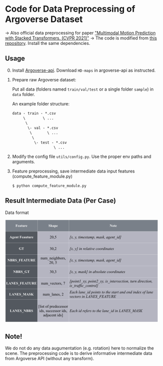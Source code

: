 #  Code for Data Preprocessing of Argoverse Dataset
-> Also official data preprocessing for paper ["Multimodal Motion Prediction with Stacked Transformers. (CVPR 2021)"](https://github.com/decisionforce/mmTransformer)
-> The code is modified from [this repository](https://github.com/xk-huang/yet-another-vectornet). Install the same dependencies.

## Usage

0) Install [Argoverse-api](https://github.com/argoai/argoverse-api/tree/master/argoverse). Download `HD-maps` in argoverse-api as instructed.

1) Prepare raw Argoverse dataset:
    
    Put all data (folders named `train/val/test` or a single folder `sample`) in `data` folder.
    
    An example folder structure:
    ```
    data - train - *.csv
         \        \ ...
          \
           \- val - *.csv
            \       \ ...
             \
              \- test - *.csv
                       \ ...
    ```
2) Modify the config file `utils/config.py`. Use the proper env paths and arguments.

3) Feature preprocessing, save intermediate data input features (compute_feature_module.py)
    ```
    $ python compute_feature_module.py
    ```
## Result Intermediate Data (Per Case)

Data format

![img](./format.jpg)

## Note!

We do not do any data augumentation (e.g. rotation) here to normalize the scene. The preprocessing code is to derive informative intermediate data from Argoverse API (without any transform).
